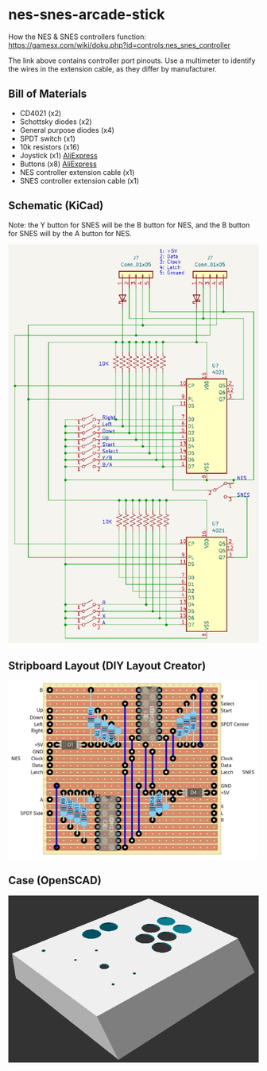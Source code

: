 # nes-snes-arcade-stick
How the NES & SNES controllers function: https://gamesx.com/wiki/doku.php?id=controls:nes_snes_controller

The link above contains controller port pinouts. Use a multimeter to identify the wires in the extension cable, as they differ by manufacturer.

## Bill of Materials

* CD4021 (x2)
* Schottsky diodes (x2)
* General purpose diodes (x4)
* SPDT switch (x1)
* 10k resistors (x16)
* Joystick (x1) [AliExpress](https://www.aliexpress.us/item/2251832847025726.html)
* Buttons (x8) [AliExpress](https://www.aliexpress.us/item/3256801226554958.html)
* NES controller extension cable (x1)
* SNES controller extension cable (x1)

## Schematic (KiCad)

Note: the Y button for SNES will be the B button for NES, and the B button for SNES will by the A button for NES.

![schematic](/images/schematic.png)

## Stripboard Layout (DIY Layout Creator)

![stripboard layout](/images/layout.png)

## Case (OpenSCAD)

![case](/images/case.png)
